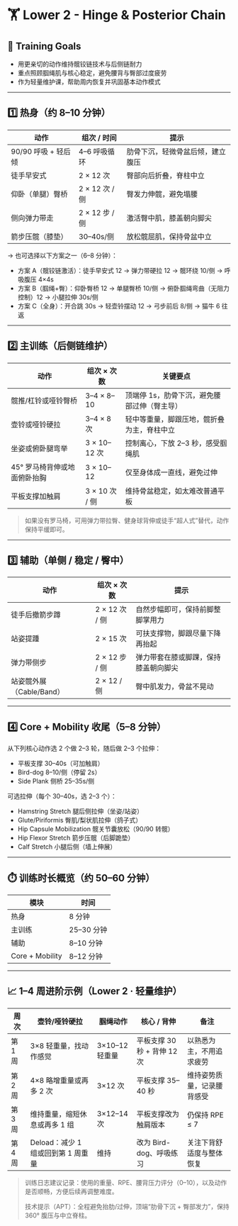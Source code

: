 # 🏋️ Lower 2 - Hinge & Posterior Chain

## 🎯 Training Goals

- 用更亲切的动作维持髋铰链技术与后侧链耐力
- 重点照顾腘绳肌与核心稳定，避免腰背与臀部过度疲劳
- 作为轻量维护课，帮助周内恢复并巩固基本动作模式

---

## 1️⃣ 热身（约 8–10 分钟）

| 动作 | 组次 / 时间 | 提示 |
|------|-------------|------|
| 90/90 呼吸 + 轻后倾 | 4–6 呼吸循环 | 肋骨下沉，轻微骨盆后倾，建立腹压 |
| 徒手早安式 | 2 × 12 次 | 臀部向后折叠，脊柱中立 |
| 仰卧（单腿）臀桥 | 2 × 12 次 / 侧 | 臀发力伸髋，避免塌腰 |
| 侧向弹力带走 | 2 × 12 步 / 侧 | 激活臀中肌，膝盖朝向脚尖 |
| 箭步压髋（膝垫） | 30–40s/侧 | 放松髋屈肌，保持骨盆中立 |

→ 也可选择以下方案之一（6–8 分钟）：

- 方案 A（髋铰链激活）：徒手早安式 12 → 弹力带硬拉 12 → 髋环绕 10/侧 → 呼吸腹压 4×4s
- 方案 B（腘绳+臀）：仰卧臀桥 12 → 单腿臀桥 10/侧 → 俯卧腘绳弯曲（无阻力控制）12 → 小腿拉伸 30s/侧
- 方案 C（全身）：开合跳 30s → 轻壶铃摆动 12 → 弓步前后 8/侧 → 猫牛 6 往返

---

## 2️⃣ 主训练（后侧链维护）

| 动作 | 组次 × 次数 | 关键要点 |
|------|-------------|----------|
| 髋推/杠铃或哑铃臀桥 | 3–4 × 8–10 | 顶端停 1s，肋骨下沉，避免腰部过伸（臀主导） |
| 壶铃或哑铃硬拉 | 3–4 × 8 次 | 轻中等重量，脚跟压地，髋折叠为主，脊柱中立 |
| 坐姿或俯卧腿弯举 | 3 × 10–12 次 | 控制离心，下放 2–3 秒，感受腘绳肌 |
| 45° 罗马椅背伸或地面俯卧抬胸 | 3 × 10–12 | 仅至身体成一直线，避免过伸 |
| 平板支撑加触肩 | 3 × 10 次 / 侧 | 维持骨盆稳定，如太难改普通平板 |

> 如果没有罗马椅，可用弹力带拉臀、健身球背伸或徒手“超人式”替代，动作保持平缓即可。

---

## 3️⃣ 辅助（单侧 / 稳定 / 臀中）

| 动作 | 组次 × 次数 | 提示 |
|------|-------------|------|
| 徒手后撤箭步蹲 | 2 × 12 次 / 侧 | 自然步幅即可，保持前脚整脚掌用力 |
| 站姿提踵 | 2 × 15 次 | 可扶支撑物，脚跟尽量下降再抬起 |
| 弹力带侧步 | 2 × 12 步 / 侧 | 弹力带套在膝或脚踝，保持膝盖朝向脚尖 |
| 站姿髋外展（Cable/Band） | 2 × 12 / 侧 | 臀中肌发力，骨盆不晃动 |

---

## 4️⃣ Core + Mobility 收尾（5–8 分钟）

从下列核心动作选 2 个做 2–3 轮，随后做 2–3 个拉伸：

- 平板支撑 30–40s（可加触肩）
- Bird-dog 8–10/侧（停留 2s）
- Side Plank 侧桥 25–35s/侧

可选拉伸（每个 30–40s，选 2–3 个）：

- Hamstring Stretch 腿后侧拉伸（坐姿/站姿）
- Glute/Piriformis 臀肌/梨状肌拉伸（鸽子式）
- Hip Capsule Mobilization 髋关节囊放松（90/90 转髋）
- Hip Flexor Stretch 箭步压髋（后脚跪垫）
- Calf Stretch 小腿后侧（墙上伸展）

---

## ⏱️ 训练时长概览（约 50–60 分钟）

| 模块 | 时间 |
|------|------|
| 热身 | 8 分钟 |
| 主训练 | 25–30 分钟 |
| 辅助 | 8–10 分钟 |
| Core + Mobility | 8–12 分钟 |

---

## 📈 1–4 周进阶示例（Lower 2 · 轻量维护）

| 周次 | 壶铃/哑铃硬拉 | 腘绳动作 | 核心 / 背伸 | 备注 |
|------|---------------|----------|-------------|------|
| 第 1 周 | 3×8 轻重量，找动作感觉 | 3×10–12 轻重量 | 平板支撑 30 秒 + 背伸 12 次 | 以熟悉为主，不用追求疲劳 |
| 第 2 周 | 4×8 略增重量或再多 2 次 | 3×12 次 | 平板支撑 35–40 秒 | 维持姿势质量，记录腰背感受 |
| 第 3 周 | 维持重量，缩短休息或再多 1 组 | 3×12–14 次 | 平板支撑改为触肩版本 | 仍保持 RPE ≤ 7 |
| 第 4 周 | Deload：减少 1 组或回到第 1 周重量 | 维持 | 改为 Bird-dog、呼吸练习 | 关注下背舒适度与整体恢复 |

> 训练日志建议记录：使用的重量、RPE、腰背压力评分（0–10），以及动作是否顺畅，方便后续再调整难度。
>
> 技术提示（APT）：全程避免抬肋/过伸，顶端“肋骨下沉 + 臀部发力”，保持 360° 腹压与中立脊柱。
